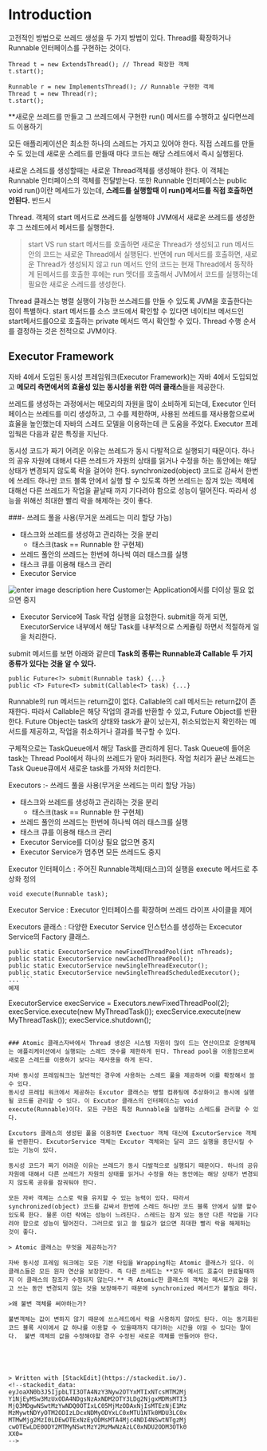 # Introduction

고전적인 방법으로 쓰레드 생성을 두 가지 방법이 있다. Thread를 확장하거나 Runnable 인터페이스를 구현하는 것이다. 
```
Thread t = new ExtendsThread(); // Thread 확장한 객체
t.start();
```
```
Runnable r = new ImplementsThread(); // Runnable 구현한 객체
Thread t = new Thread(r);
t.start();
```

**새로운 쓰레드를 만들고 그 쓰레드에서 구현한 run() 메서드를 수행하고 싶다면쓰레드 이용하기 

모든 애플리케이션은 최소한 하나의 스레드는 가지고 있어야 한다. 
직접 스레드를 만들 수 도 있는데 새로운 스레드를 만들때 마다 코드는 해당 스레드에서 즉시 실행된다. 

새로운 스레드를 생성할때는 새로운 Thread객체를 생성해야 한다. 이 객체는 Runnable 인터페이스의 객체를 전달받는다. 또한 Runnable 인터페이스는 public void run()이란 메세드가 있는데, **스레드를 실행할때 이 run()메서드를 직접 호출하면 안된다.** 반드시 

Thread. 객체의 start 메서드로  쓰레드를 실행해야 JVM에서 새로운 쓰레드를 생성한 후 그 쓰레드에서 메서드를 실행한다.

> start VS run
> start 메서드를 호출하면 새로운 Thread가 생성되고 run 메서드 안의 코드는 새로운 Thread에서 실행된다. 
> 반면에 run 메서드를 호출하면, 새로운 Thread가 생성되지 않고 run 메서드 안의 코드는 현재 Thread에서 동작하게 된메서드를 호출한 후에는 run 멧더를 호출해서 JVM에서 코드를 실행하는데 필요한 새로운 스레드를 생성한다. 

Thread 클래스는 병렬 실행이 가능한 쓰스레드를 만들 수 있도록 JVM을 호출한다는 점이 특별하다. start 메서드를 소스 코드에서 확인할 수 있다면 네이티브 메서드인 start메서드를0으로 호출하는 private 메서드 역시 확인할 수 있다. Thread 수행 순서를 결정하는 것은 전적으로  JVM이다. 

## Executor Framework

자바 4에서 도입된 동시성 프레임워크(Executor Framework)는 자바 4에서 도입되었고 **메모리 측면에서의 효율성 있는 동시성을 위한 여러 클래스**들을 제공한다. 

쓰레드를 생성하는 과정에서는 메모리의 자원을 많이 소비하게 되는데, Executor 인터페이스는 쓰레드를 미리 생성하고, 그 수를 제한하며, 사용된 쓰레드를 재사용함으로써 효율을 높인했는데 자바의 스레드 모델을 이용하는데 큰 도움을 주었다. Executor 프레임웍은 다음과 같은 특징을 지닌다. 

동시성 코드가 짜기 어려운 이유는 쓰레드가 동시 다발적으로 실행되기 때문이다. 하나의 공유 자원에 대해서 다른 쓰레드가 자원의 상태를 읽거나 수정을 하는 동안에는 해당 상태가 변경되지 않도록 락을 걸어야 한다. synchronized(object) 코드로 감싸서 한번에 쓰레드 하나만 코드 블록 안에서 실행 할 수 있도록 하면 쓰레드는 잠겨 있는 객체에 대해선 다른 쓰레드가 작업을 끝날때 까지 기다려야 함으로 성능이 떨어진다. 따라서 성능을 위해선 최대한 빨리 락을 해제하는 것이 좋다.

###-   쓰레드 풀을 사용(무거운 쓰레드는 미리 할당 가능)
-   태스크와 쓰레드를 생성하고 관리하는 것을 분리
	- 태스크(task == Runnable 한 구현체)
-   쓰레드 풀안의 쓰레드는 한번에 하나씩 여러 태스크를 실행
-   태스크 큐를 이용해 태스크 관리
-   Executor Service

![enter image description here](https://img1.daumcdn.net/thumb/R1280x0/?scode=mtistory2&fname=http://cfile7.uf.tistory.com/image/250ED44B58D7697A25088A)
Customer는 Application에서를 더이상 필요 없으면 중지
-   Executor Service에 Task 작업 실행을 요청한다. submit을 하게 되면, ExecutorService 내부에서 해당 Task를 내부적으로 스케쥴링 하면서 적절하게 일을 처리한다. 

submit 메서드를 보면 아래와 같은데 **Task의 종류는 Runnable과 Callable 두 가지 종류가 있다는 것을 알 수 있다.** 
```
public Future<?> submit(Runnable task) {...}
public <T> Future<T> submit(Callable<T> task) {...}
```
Runnable의 run 메서드는 return값이 없다. Callable의 call 메서드는 return값이 존재한다. 따라서 Callable은 해당 작업의 결과를 반환할 수 있고, Future Object를 반환한다. Future Object는 task의 상태와 task가 끝이 났는지, 취소되었는지 확인하는 메서드를 제공하고, 작업을 취소하거나 결과를 복구할 수 있다. 

구체적으로는 TaskQueue에서 해당 Task를 관리하게 된다. Task Queue에 들어온 task는 Thread Pool에서 하나의 쓰레드가 맡아 처리한다. 작업 처리가 끝난 쓰레드는 Task Queue큐에서 새로운 task를 가져와 처리한다.
  
Executors
:-   쓰레드 풀을 사용(무거운 쓰레드는 미리 할당 가능)
-   태스크와 쓰레드를 생성하고 관리하는 것을 분리
	- 태스크(task == Runnable 한 구현체)
-   쓰레드 풀안의 쓰레드는 한번에 하나씩 여러 태스크를 실행
-   태스크 큐를 이용해 태스크 관리
-   Executor Service를 더이상 필요 없으면 중지
-   Executor Service가 멈추면 모든 쓰레드도 중지

Executor 인터페이스
: 주어진 Runnable객체(태스크)의 실행을 execute 메서드로 추상화 정의
```
void execute(Runnable task);
```
Executor Service
: Executor 인터페이스를 확장하며 쓰레드 라이프 사이클을 제어

Executors 클래스
: 다양한 Executor Service 인스턴스를 생성하는 Excecutor Service의  Factory 클래스.

```
public static ExecutorService newFixedThreadPool(int nThreads);
public static ExecutorService newCachedThreadPool();
public static ExecutorService newSingleThreadExecutor();
public static ExecutorService newSingleThreadScheduledExecutor();
... ```
예제
```
ExecutorService execService = Executors.newFixedThreadPool(2); 
execService.execute(new MyThreadTask());
execService.execute(new MyThreadTask());
execService.shutdown();
```

### Atomic 클래스자바에서 Thread 생성은 시스템 자원이 많이 드는 연산이므로 운영체제는 애플리케이션에서 실행되는 스레드 갯수를 제한하게 된다. Thread pool을 이용함으로써 새로운 스레드를 이용하기 보다는 재사용을 하게 된다. 

자바 동시성 프레임워크는 일반적인 경우에 사용하는 스레드 풀을 제공하며 이를 확장해서 쓸수 있다. 
동시성 프레임 워크에서 제공하는 Excutor 클래스는 병렬 컴퓨팅에 추상화이고 동시에 실행될 코드를 관리할 수 있다. 이 Excutor 클래스의 인터페이스는 void execute(Runnable)이다. 모든 구현은 특정 Runnable을 실행하는 스레드를 관리할 수 있다. 

Excutors 클래스의 생성된 풀을 이용하면 Exectuor 객체 대신에 ExcutorService 객체를 반환한다. ExcutorService 객체는 Excutor 객체와는 달리 코드 실행을 중단시킬 수 있는 기능이 있다.
 
동시성 코드가 짜기 어려운 이유는 쓰레드가 동시 다발적으로 실행되기 때문이다. 하나의 공유 자원에 대해서 다른 쓰레드가 자원의 상태를 읽거나 수정을 하는 동안에는 해당 상태가 변경되지 않도록 공유를 잠궈둬야 한다. 

모든 자바 객체는 스스로 락을 유지할 수 있는 능력이 있다. 따라서 synchronized(object) 코드를 감싸서 한번에 스레드 하나만 코드 블록 안에서 실행 할수 있도록 한다. 물론 이런 락에는 성능이 느려진다. 스레드는 잠겨 있는 동안 다른 작업을 기다려야 함으로 성능이 떨어진다. 그러므로 읽고 쓸 필요가 없으면 최대한 빨리 락을 해제하는 것이 좋다.

> Atomic 클래스는 무엇을 제공하는가? 

자바 동시성 프레임 워크에는 모든 기본 타입을 Wrapping하는 Atomic 클래스가 있다. 이 클래스들은 모든 원자 연산을 보장한다. 즉 다른 쓰레드는 **모두 메서드 호출이 완료될때까지 이 클래스의 참조가 수정되지 않는다.** 즉 Atomic한 클래스의 객체는 메서드가 값을 읽고 쓰는 동안 변경되지 않는 것을 보장해주기 때문에 synchronized 메서드가 불필요 하다. 

>왜 불변 객체를 써야하는가? 

불변객체는 값이 변하지 않기 때문에 쓰스레드에서 락을 사용하지 않아도 된다. 이는 동기화된 코드 블록 사이에서 값 하나를 이용할 수 있을때까지 대기하는 시간을 아낄 수 있다는 말이다.  불변 객체의 값을 수정해야할 경우 수정된 새로운 객체를 만들어야 한다. 





> Written with [StackEdit](https://stackedit.io/).
<!--stackedit_data:
eyJoaXN0b3J5IjpbLTI3OTA4NzY3Nyw2OTYxMTIxNTcsMTM2Mj
Y1NjEyMSw3MzUxODA4NDgsNzAxNDM2OTY3LDg2NjgxMDMsMTI3
MjQ3MDgwNSwtMzYwNDQ0OTIxLC05MjMzODAxNjIsMTEzNjE1Mz
MzMywtNDYyOTM2ODIzLDcxNDMyODYxLC0xMTU1NTk0MDU3LC0x
MTMwMjg2MzI0LDEwOTExNzEyODMsMTA4Mjc4NDI4NSwtNTgzMj
cwOTEwLDE0ODY2MTMyNSwtMzY2MzMwNzAzLC0xNDU2ODM3OTk0
XX0=
-->